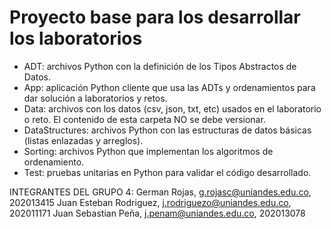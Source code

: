 # Proyecto base para los desarrollar los laboratorios

*	ADT: archivos Python con la definición de los Tipos Abstractos de Datos.
*	App: aplicación Python cliente que usa las ADTs y ordenamientos para dar solución a laboratorios y retos.
*	Data: archivos con los datos (csv, json, txt, etc) usados en el laboratorio o reto. El contenido de esta carpeta NO se debe versionar.
*	DataStructures: archivos Python con las estructuras de datos básicas (listas enlazadas y arreglos).
*	Sorting: archivos Python que implementan los algoritmos de ordenamiento.
*	Test: pruebas unitarias en Python para validar el código desarrollado.

INTEGRANTES DEL GRUPO 4:
German Rojas, g.rojasc@uniandes.edu.co, 202013415
Juan Esteban Rodriguez, j.rodriguezo@uniandes.edu.co, 202011171
Juan Sebastian Peña, j.penam@uniandes.edu.co, 202013078
